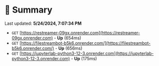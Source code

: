 # 📖 Summary
Last updated: **5/24/2024, 7:07:34 PM**

- `GET` [https://restreamer-09gx.onrender.com](https://restreamer-09gx.onrender.com) - **Up** (654ms)
- `GET` [https://filestreambot-b5k6.onrender.com/](https://filestreambot-b5k6.onrender.com/) - **Up** (656ms)
- `GET` [https://jupyterlab-python3-12-3.onrender.com](https://jupyterlab-python3-12-3.onrender.com) - **Up** (175ms)
